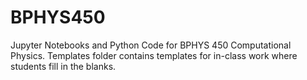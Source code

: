 # BPHYS450

Jupyter Notebooks and Python Code for BPHYS 450 Computational Physics.
Templates folder contains templates for in-class work where students
fill in the blanks.
